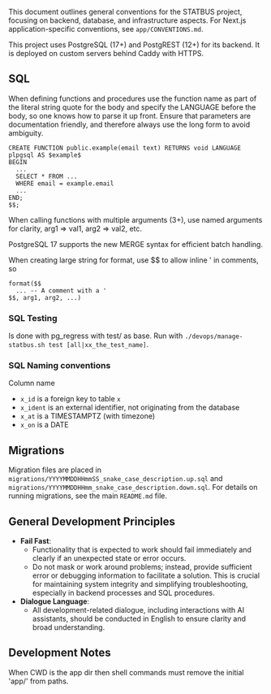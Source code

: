 This document outlines general conventions for the STATBUS project, focusing on backend, database, and infrastructure aspects. For Next.js application-specific conventions, see `app/CONVENTIONS.md`.

This project uses PostgreSQL (17+) and PostgREST (12+) for its backend.
It is deployed on custom servers behind Caddy with HTTPS.

## SQL
When defining functions and procedures use the function name as part of the literal string quote
for the body and specify the LANGUAGE before the body, so one knows how to parse it up front.
Ensure that parameters are documentation friendly, and therefore always use the long form
to avoid ambiguity.
```
CREATE FUNCTION public.example(email text) RETURNS void LANGUAGE plpgsql AS $example$
BEGIN
  ...
  SELECT * FROM ...
  WHERE email = example.email
  ...
END;
$$;
```

When calling functions with multiple arguments (3+), use named arguments for clarity, arg1 => val1, arg2 => val2, etc.

PostgreSQL 17 supports the new MERGE syntax for efficient batch handling.

When creating large string for format, use $$ to allow inline ' in comments, so
```plpgsql
format($$
  ... -- A comment with a '
$$, arg1, arg2, ...)
```

### SQL Testing
Is done with pg_regress with test/ as base.
Run with `./devops/manage-statbus.sh test [all|xx_the_test_name]`.

### SQL Naming conventions
Column name
* `x_id` is a foreign key to table `x`
* `x_ident` is an external identifier, not originating from the database
* `x_at` is a TIMESTAMPTZ (with timezone)
* `x_on` is a DATE

## Migrations
Migration files are placed in `migrations/YYYYMMDDHHmmSS_snake_case_description.up.sql` and `migrations/YYYYMMDDHHmm_snake_case_description.down.sql`.
For details on running migrations, see the main `README.md` file.

## General Development Principles
- **Fail Fast**:
  - Functionality that is expected to work should fail immediately and clearly if an unexpected state or error occurs.
  - Do not mask or work around problems; instead, provide sufficient error or debugging information to facilitate a solution. This is crucial for maintaining system integrity and simplifying troubleshooting, especially in backend processes and SQL procedures.
- **Dialogue Language**:
  - All development-related dialogue, including interactions with AI assistants, should be conducted in English to ensure clarity and broad understanding.

## Development Notes
When CWD is the app dir then shell commands must remove the initial 'app/' from paths.
